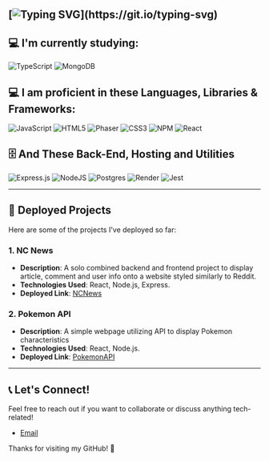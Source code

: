 [![Typing SVG](https://readme-typing-svg.demolab.com/?lines=Hello+I'm+Peter;Find+Out+About+Me+Below!)](https://git.io/typing-svg)
---

## 💻 I'm currently studying:

![TypeScript](https://img.shields.io/badge/typescript-%23323330.svg?style=for-the-badge&logo=typescript&logoColor=%23F7DF1E)
![MongoDB](https://img.shields.io/badge/MongoDB-%23404d59.svg?style=for-the-badge&logo=mongoDB&logoColor=%2361DAFB)

## 💻 I am proficient in these Languages, Libraries & Frameworks:

![JavaScript](https://img.shields.io/badge/javascript-%23323330.svg?style=for-the-badge&logo=javascript&logoColor=%23F7DF1E)
![HTML5](https://img.shields.io/badge/html5-%23E34F26.svg?style=for-the-badge&logo=html5&logoColor=white)
![Phaser](https://img.shields.io/badge/Phaser-%23E34F26.svg?style=for-the-badge&logo=phaser&logoColor=white)
![CSS3](https://img.shields.io/badge/css3-%231572B6.svg?style=for-the-badge&logo=css3&logoColor=white)
![NPM](https://img.shields.io/badge/NPM-%23CB3837.svg?style=for-the-badge&logo=npm&logoColor=white)
![React](https://img.shields.io/badge/react-%2320232a.svg?style=for-the-badge&logo=react&logoColor=%2361DAFB)

## 🗄️ **And These Back-End, Hosting and Utilities**

![Express.js](https://img.shields.io/badge/express.js-%23404d59.svg?style=for-the-badge&logo=express&logoColor=%2361DAFB)
![NodeJS](https://img.shields.io/badge/node.js-6DA55F?style=for-the-badge&logo=node.js&logoColor=white)
![Postgres](https://img.shields.io/badge/postgres-%23316192.svg?style=for-the-badge&logo=postgresql&logoColor=white)
![Render](https://img.shields.io/badge/Render-%46E3B7.svg?style=for-the-badge&logo=render&logoColor=white)
![Jest](https://img.shields.io/badge/-jest-%23C21325?style=for-the-badge&logo=jest&logoColor=white)

---

## 🚀 Deployed Projects

Here are some of the projects I've deployed so far:

### 1. **NC News**
- **Description**: A solo combined backend and frontend project to display article, comment and user info onto a website styled similarly to Reddit.
- **Technologies Used**: React, Node.js, Express.
- **Deployed Link**: [NCNews](https://pza-ncnews.netlify.app/)

### 2. **Pokemon API**
- **Description**: A simple webpage utilizing API to display Pokemon characteristics 
- **Technologies Used**: React, Node.js.
- **Deployed Link**: [PokemonAPI](https://pza-pokemonapi.netlify.app/)

---

## 📞 Let's Connect!

Feel free to reach out if you want to collaborate or discuss anything tech-related!

- [Email](mailto:peterzaustin@icloud.com)

Thanks for visiting my GitHub! 🚀



